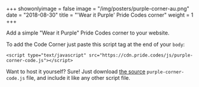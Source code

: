 +++
showonlyimage = false
image = "/img/posters/purple-corner-au.png"
date = "2018-08-30"
title = "'Wear it Purple' Pride Codes corner"
weight = 1
+++

Add a simple "Wear it Purple" Pride Codes corner to your website.

<!--more-->

To add the Code Corner just paste this script tag at the end of your `body`:

```
<script type="text/javascript" src="https://cdn.pride.codes/js/purple-corner-code.js"></script>
```


Want to host it yourself? Sure! Just download [the source](https://cdn.pride.codes/js/purple-corner-code.js) `purple-corner-code.js` file, and include it like any other script file.

<script type="text/javascript" src="https://cdn.pride.codes/js/purple-corner-code.js"></script>
